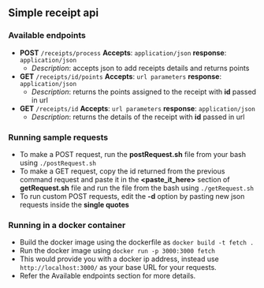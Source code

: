 ## Simple receipt api
### Available endpoints

- **POST** `/receipts/process` **Accepts**: `application/json` **response**: `application/json`
  - _Description_: accepts json to add receipts details and returns points
- **GET** `/receipts/id/points` **Accepts**: `url parameters` **response**: `application/json`
  - _Description_: returns the points assigned to the receipt with **id** passed in url
- **GET** `/receipts/id` **Accepts**: `url parameters` **response**: `application/json`
  - _Description_: returns the details of the receipt with **id** passed in url

### Running sample requests
 
- To make a POST request, run the **postRequest.sh** file from your bash using `./postRequest.sh`
- To make a GET request, copy the id returned from the previous command request and paste it 
in the **<paste_it_here>** section of **getRequest.sh** file and run the file from the bash using `./getRequest.sh`
- To run custom POST requests, edit the **-d** option by pasting new json requests inside the **single quotes**

### Running in a docker container

- Build the docker image using the dockerfile as `docker build -t fetch .`
- Run the docker image using `docker run -p 3000:3000 fetch`
- This would provide you with a docker ip address, instead use `http://localhost:3000/` as your base URL for your requests.
- Refer the Available endpoints section for more details.